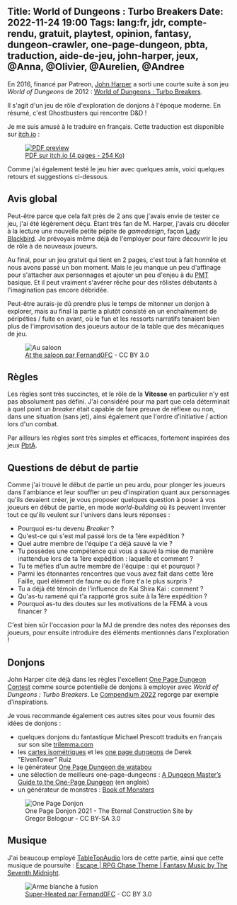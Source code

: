 Title: World of Dungeons : Turbo Breakers
Date: 2022-11-24 19:00
Tags: lang:fr, jdr, compte-rendu, gratuit, playtest, opinion, fantasy, dungeon-crawler, one-page-dungeon, pbta, traduction, aide-de-jeu, john-harper, jeux, @Anna, @Olivier, @Aurelien, @Andree
---

En 2016, financé par Patreon, [John Harper](tag/john-harper.html) a sorti une courte suite à son jeu _World of Dungeons_ de 2012 : [World of Dungeons : Turbo Breakers](https://johnharper.itch.io/breakers).

Il s'agit d'un jeu de rôle d'exploration de donjons à l'époque moderne. En résumé, c'est Ghostbusters qui rencontre D&D !

Je me suis amusé à le traduire en français. Cette traduction est disponible sur [itch.io](https://lucas-c.itch.io/world-of-dungeons-turbo-breakers-fr) :

<a href="https://lucas-c.itch.io/world-of-dungeons-turbo-breakers-fr">
  <figure>
    <img alt="PDF preview" src="images/2022/11/WoD-TB-PDF-preview.png">
    <figcaption>PDF sur itch.io (4 pages - 254 Ko)</figcaption>
  </figure>
</a>

Comme j'ai également testé le jeu hier avec quelques amis, voici quelques retours et suggestions ci-dessous.

## Avis global

Peut-être parce que cela fait près de 2 ans que j'avais envie de tester ce jeu,
j'ai été légèrement déçu. Étant très fan de M. Harper, j'avais cru déceler à la lecture une nouvelle petite pépite de _gamedesign_, façon [Lady Blackbird](lady-blackbird.html).
Je prévoyais même déjà de l'employer pour faire découvrir le jeu de rôle à de nouveaux joueurs.

Au final, pour un jeu gratuit qui tient en 2 pages, c'est tout à fait honnête et nous avons passé un bon moment.
Mais le jeu manque un peu d'affinage pour s'attacher aux personnages et ajouter un peu d'enjeu à du [PMT](https://fr.wikipedia.org/wiki/Porte-monstre-tr%C3%A9sor) basique. Et il peut vraiment s'avérer rêche pour des rôlistes débutants à l'imagination pas encore débridée.

Peut-être aurais-je dû prendre plus le temps de mitonner un donjon à explorer,
mais au final la partie a plutôt consisté en un enchaînement de péripéties / fuite en avant,
où le fun et les ressorts narratifs tenaient bien plus de l'improvisation des joueurs autour de la table
que des mécaniques de jeu.

<figure>
  <img alt="Au saloon" src="images/2022/11/at_the_saloon_by_fernand0fc_de957o6-fullview.jpg">
  <figcaption><a href="https://www.deviantart.com/fernand0fc/art/At-the-saloon-861886230">At the saloon par Fernand0FC</a> - CC BY 3.0</figcaption>
</figure>

## Règles
Les règles sont très succinctes, et le rôle de la **Vitesse** en particulier n'y est pas absolument pas défini.
J'ai considéré pour ma part que cela déterminait à quel point un _breaker_ était capable de faire preuve de réflexe ou non,
dans une situation (sans jet), ainsi également que l'ordre d'initiative / action lors d'un combat.

Par ailleurs les règles sont très simples et efficaces, fortement inspirées des jeux [PbtA](http://www.pbta.fr/apocalypse-2/).

## Questions de début de partie
Comme j'ai trouvé le début de partie un peu ardu, pour plonger les joueurs dans l'ambiance
et leur souffler un peu d'inspiration quant aux personnages qu'ils devaient créer,
je vous proposer quelques question à poser à vos joueurs en début de partie,
en mode _world-building_ où ils peuvent inventer tout ce qu'ils veulent sur l'univers dans leurs réponses :

* Pourquoi es-tu devenu _Breaker_ ?
* Qu'est-ce qui s'est mal passé lors de ta 1ère expédition ?
* Quel autre membre de l'équipe t'a déjà sauvé la vie ?
* Tu possèdes une compétence qui vous a sauvé la mise de manière inattendue lors de ta 1ère expédition : laquelle et comment ?
* Tu te méfies d'un autre membre de l'équipe : qui et pourquoi ?
* Parmi les étonnantes rencontres que vous avez fait dans cette 1ère Faille, quel élément de faune ou de flore t'a le plus surpris ?
* Tu a déjà été témoin de l'influence de Kai Shira Kai : comment ?
* Qu'as-tu ramené qui t'a rapporté gros suite à la 1ère expédition ?
* Pourquoi as-tu des doutes sur les motivations de la FEMA à vous financer ?

C'est bien sûr l'occasion pour la MJ de prendre des notes des réponses des joueurs,
pour ensuite introduire des éléments mentionnés dans l'exploration !

## Donjons
John Harper cite déjà dans les règles l'excellent [One Page Dungeon Contest](https://www.dungeoncontest.com/)
comme source potentielle de donjons à employer avec _World of Dungeons : Turbo Breakers_.
Le [Compendium 2022](https://spielknights.gumroad.com/l/2022opdc) regorge par exemple d'inspirations.

Je vous recommande également ces autres sites pour vous fournir des idées de donjons :

- quelques donjons du fantastique Michael Prescott traduits en français sur son site [trilemma.com](http://blog.trilemma.com/p/aventures-en-francais.html)
- les [cartes isométriques](https://www.elventower.com/isometric-maps/) et les [one page dungeons](https://www.elventower.com/one-page-dungeons/) de Derek "ElvenTower" Ruiz
- le générateur [One Page Dungeon de watabou](https://watabou.itch.io/one-page-dungeon)
- une sélection de meilleurs one-page-dungeons : [A Dungeon Master’s Guide to the One-Page Dungeon](https://blackcitadelrpg.com/one-page-dungeon/) (en anglais)
- un générateur de monstres : [Book of Monsters](https://deep-fold.itch.io/book-of-monsters)

<figure>
  <img alt="One Page Donjon" src="images/2022/11/OPDC-2021-The-Eternal-Construction-Site-by-Gregor-Belogour.png">
  <figcaption>One Page Donjon 2021 - The Eternal Construction Site by Gregor Belogour - CC BY-SA 3.0</figcaption>
</figure>

## Musique
J'ai beaucoup employé [TableTopAudio](https://tabletopaudio.com) lors de cette partie,
ainsi que cette musique de poursuite : [Escape | RPG Chase Theme | Fantasy Music by The Seventh Midnight](https://www.youtube.com/watch?v=_j8jUUzGqDo).

<figure>
  <img alt="Arme blanche à fusion" src="images/2022/11/super_heated_by_fernand0fc_dc5a5wk-fullview.jpg">
  <figcaption><a href="https://www.deviantart.com/fernand0fc/art/Super-Heated-734466404">Super-Heated par Fernand0FC</a> - CC BY 3.0</figcaption>
</figure>

<!-- Com'
* [x] itch.io
* [x] https://johnharper.itch.io/breakers (comment)
* [x] http://troplongpaslu.fr
* [x] https://www.casusno.fr/viewtopic.php?t=41349
* [ ] https://www.donjondudragon.fr
-->
